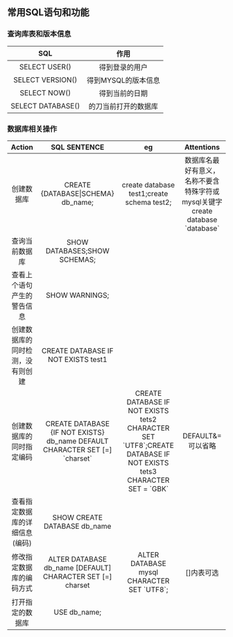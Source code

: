 ## 常用SQL语句和功能
### 查询库表和版本信息
SQL| 作用
|:-:|:-:|
SELECT USER() |得到登录的用户
SELECT VERSION() |得到MYSQL的版本信息
SELECT NOW()| 得到当前的日期
SELECT DATABASE() |的刀当前打开的数据库
### 数据库相关操作
Action|SQL SENTENCE|eg|Attentions
|:-:|:-:|:-:|:-:|
创建数据库|CREATE {DATABASE\|SCHEMA} db_name;|create database test1;create schema test2;|数据库名最好有意义，名称不要含特殊字符或mysql关键字create database \`database\`
查询当前数据库|SHOW DATABASES;SHOW SCHEMAS;|||
查看上个语句产生的警告信息|SHOW WARNINGS;|||
创建数据库的同时检测，没有则创建|CREATE DATABASE IF NOT EXISTS test1||
创建数据库的同时指定编码|CREATE DATABASE {IF NOT EXISTS} db_name DEFAULT CHARACTER SET [=] \`charset\`|CREATE DATABASE IF NOT EXISTS tets2 CHARACTER SET \`UTF8\`;CREATE DATABASE IF NOT EXISTS tets3 CHARACTER SET = \`GBK\`|DEFAULT&= 可以省略|
查看指定数据库的详细信息(编码)|SHOW CREATE DATABASE db_name|||
修改指定数据库的编码方式|ALTER DATABASE db_name [DEFAULT] CHARACTER SET [=] charset|ALTER DATABASE mysql CHARACTER SET \`UTF8\`;|[]内表可选|
打开指定的数据库|USE db_name;|||

